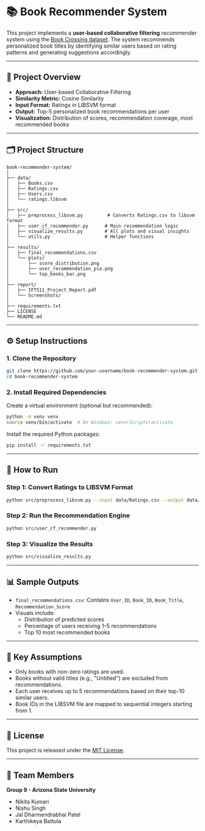 
# 📚 Book Recommender System

This project implements a **user-based collaborative filtering** recommender system using the [Book Crossing dataset](https://www.kaggle.com/datasets/somnambwl/bookcrossing-dataset). The system recommends personalized book titles by identifying similar users based on rating patterns and generating suggestions accordingly.

---

## 📌 Project Overview

- **Approach:** User-based Collaborative Filtering
- **Similarity Metric:** Cosine Similarity
- **Input Format:** Ratings in LIBSVM format
- **Output:** Top-5 personalized book recommendations per user
- **Visualization:** Distribution of scores, recommendation coverage, most recommended books

---

## 🗂️ Project Structure

```
book-recommender-system/
│
├── data/
│   ├── Books.csv
│   ├── Ratings.csv
│   ├── Users.csv
│   └── ratings.libsvm
│
├── src/
│   ├── preprocess_libsvm.py         # Converts Ratings.csv to libsvm format
│   ├── user_cf_recommender.py      # Main recommendation logic
│   ├── visualize_results.py        # All plots and visual insights
│   └── utils.py                    # Helper functions
│
├── results/
│   ├── final_recommendations.csv
│   └── plots/
│       ├── score_distribution.png
│       ├── user_recommendation_pie.png
│       └── top_books_bar.png
│
├── report/
│   ├── IFT511_Project_Report.pdf
│   └── Screenshots/
│
├── requirements.txt
├── LICENSE
└── README.md
```

---

## ⚙️ Setup Instructions

### 1. Clone the Repository

```bash
git clone https://github.com/your-username/book-recommender-system.git
cd book-recommender-system
```

### 2. Install Required Dependencies

Create a virtual environment (optional but recommended):

```bash
python -m venv venv
source venv/bin/activate  # On Windows: venv\Scripts\activate
```

Install the required Python packages:

```bash
pip install -r requirements.txt
```

---

## 🚀 How to Run

### Step 1: Convert Ratings to LIBSVM Format

```bash
python src/preprocess_libsvm.py --input data/Ratings.csv --output data/ratings.libsvm
```

### Step 2: Run the Recommendation Engine

```bash
python src/user_cf_recommender.py
```

### Step 3: Visualize the Results

```bash
python src/visualize_results.py
```

---

## 📊 Sample Outputs

- `final_recommendations.csv`: Contains `User_ID`, `Book_ID`, `Book_Title`, `Recommendation_Score`
- Visuals include:
  - Distribution of predicted scores
  - Percentage of users receiving 1–5 recommendations
  - Top 10 most recommended books

---

## 🧠 Key Assumptions

- Only books with non-zero ratings are used.
- Books without valid titles (e.g., "Untitled") are excluded from recommendations.
- Each user receives up to 5 recommendations based on their top-10 similar users.
- Book IDs in the LIBSVM file are mapped to sequential integers starting from 1.

---

## 📄 License

This project is released under the [MIT License](LICENSE).

---

## 👥 Team Members

**Group 9 - Arizona State University**
- Nikita Kumari
- Nishu Singh
- Jal Dharmendrabhai Patel
- Karthikeya Battula